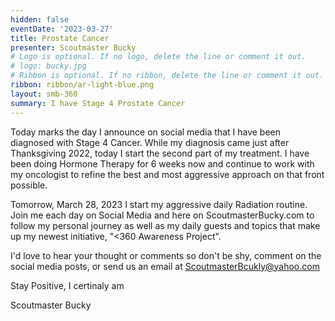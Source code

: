 ```yaml
---
hidden: false
eventDate: '2023-03-27'
title: Prostate Cancer
presenter: Scoutmaster Bucky
# Logo is optional. If no logo, delete the line or comment it out.
# logo: bucky.jpg
# Ribbon is optional. If no ribbon, delete the line or comment it out.
ribbon: ribbon/ar-light-blue.png
layout: smb-360
summary: I have Stage 4 Prostate Cancer
---
```


Today marks the day I announce on social media that I have been diagnosed with Stage 4 Cancer.  While my diagnosis came just after Thanksgiving 2022, today I start the second part of my treatment.  I have been doing Hormone Therapy for 6 weeks now and continue to work with my oncologist to refine the best and most aggressive approach on that front possible.

Tomorrow, March 28, 2023 I start my aggressive daily Radiation routine.  Join me each day on Social Media and here on ScoutmasterBucky.com to follow my personal journey as well as my daily guests and topics that make up my newest initiative, "<360 Awareness Project".

I'd love to hear your thought or comments so don't be shy, comment on the social media posts, or send us an email at ScoutmasterBcukly@yahoo.com

Stay Positive, I certinaly am

Scoutmaster Bucky
